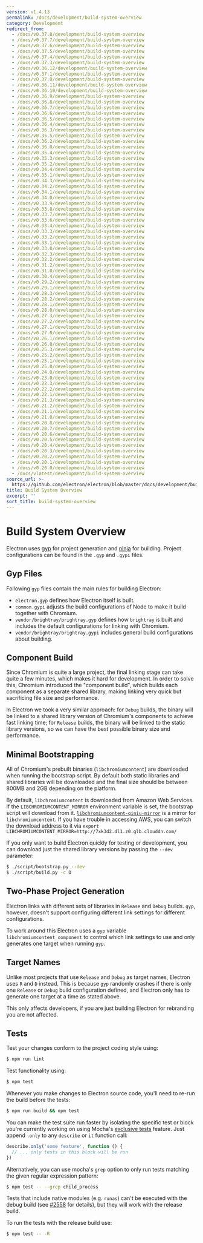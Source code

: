 ```yaml
---
version: v1.4.13
permalink: /docs/development/build-system-overview
category: Development
redirect_from:
  - /docs/v0.37.8/development/build-system-overview
  - /docs/v0.37.7/development/build-system-overview
  - /docs/v0.37.6/development/build-system-overview
  - /docs/v0.37.5/development/build-system-overview
  - /docs/v0.37.4/development/build-system-overview
  - /docs/v0.37.3/development/build-system-overview
  - /docs/v0.36.12/development/build-system-overview
  - /docs/v0.37.1/development/build-system-overview
  - /docs/v0.37.0/development/build-system-overview
  - /docs/v0.36.11/development/build-system-overview
  - /docs/v0.36.10/development/build-system-overview
  - /docs/v0.36.9/development/build-system-overview
  - /docs/v0.36.8/development/build-system-overview
  - /docs/v0.36.7/development/build-system-overview
  - /docs/v0.36.6/development/build-system-overview
  - /docs/v0.36.5/development/build-system-overview
  - /docs/v0.36.4/development/build-system-overview
  - /docs/v0.36.3/development/build-system-overview
  - /docs/v0.35.5/development/build-system-overview
  - /docs/v0.36.2/development/build-system-overview
  - /docs/v0.36.0/development/build-system-overview
  - /docs/v0.35.4/development/build-system-overview
  - /docs/v0.35.3/development/build-system-overview
  - /docs/v0.35.2/development/build-system-overview
  - /docs/v0.34.4/development/build-system-overview
  - /docs/v0.35.1/development/build-system-overview
  - /docs/v0.34.3/development/build-system-overview
  - /docs/v0.34.2/development/build-system-overview
  - /docs/v0.34.1/development/build-system-overview
  - /docs/v0.34.0/development/build-system-overview
  - /docs/v0.33.9/development/build-system-overview
  - /docs/v0.33.8/development/build-system-overview
  - /docs/v0.33.7/development/build-system-overview
  - /docs/v0.33.6/development/build-system-overview
  - /docs/v0.33.4/development/build-system-overview
  - /docs/v0.33.3/development/build-system-overview
  - /docs/v0.33.2/development/build-system-overview
  - /docs/v0.33.1/development/build-system-overview
  - /docs/v0.33.0/development/build-system-overview
  - /docs/v0.32.3/development/build-system-overview
  - /docs/v0.32.2/development/build-system-overview
  - /docs/v0.31.2/development/build-system-overview
  - /docs/v0.31.0/development/build-system-overview
  - /docs/v0.30.4/development/build-system-overview
  - /docs/v0.29.2/development/build-system-overview
  - /docs/v0.29.1/development/build-system-overview
  - /docs/v0.28.3/development/build-system-overview
  - /docs/v0.28.2/development/build-system-overview
  - /docs/v0.28.1/development/build-system-overview
  - /docs/v0.28.0/development/build-system-overview
  - /docs/v0.27.3/development/build-system-overview
  - /docs/v0.27.2/development/build-system-overview
  - /docs/v0.27.1/development/build-system-overview
  - /docs/v0.27.0/development/build-system-overview
  - /docs/v0.26.1/development/build-system-overview
  - /docs/v0.26.0/development/build-system-overview
  - /docs/v0.25.3/development/build-system-overview
  - /docs/v0.25.2/development/build-system-overview
  - /docs/v0.25.1/development/build-system-overview
  - /docs/v0.25.0/development/build-system-overview
  - /docs/v0.24.0/development/build-system-overview
  - /docs/v0.23.0/development/build-system-overview
  - /docs/v0.22.3/development/build-system-overview
  - /docs/v0.22.2/development/build-system-overview
  - /docs/v0.22.1/development/build-system-overview
  - /docs/v0.21.3/development/build-system-overview
  - /docs/v0.21.2/development/build-system-overview
  - /docs/v0.21.1/development/build-system-overview
  - /docs/v0.21.0/development/build-system-overview
  - /docs/v0.20.8/development/build-system-overview
  - /docs/v0.20.7/development/build-system-overview
  - /docs/v0.20.6/development/build-system-overview
  - /docs/v0.20.5/development/build-system-overview
  - /docs/v0.20.4/development/build-system-overview
  - /docs/v0.20.3/development/build-system-overview
  - /docs/v0.20.2/development/build-system-overview
  - /docs/v0.20.1/development/build-system-overview
  - /docs/v0.20.0/development/build-system-overview
  - /docs/vlatest/development/build-system-overview
source_url: >-
  https://github.com/electron/electron/blob/master/docs/development/build-system-overview.md
title: Build System Overview
excerpt: ''
sort_title: build-system-overview
---
```

# Build System Overview

Electron uses [gyp](https://gyp.gsrc.io/) for project generation and [ninja](https://ninja-build.org/) for building. Project configurations can be found in the `.gyp` and `.gypi` files.

## Gyp Files

Following `gyp` files contain the main rules for building Electron:

*   `electron.gyp` defines how Electron itself is built.
*   `common.gypi` adjusts the build configurations of Node to make it build together with Chromium.
*   `vendor/brightray/brightray.gyp` defines how `brightray` is built and includes the default configurations for linking with Chromium.
*   `vendor/brightray/brightray.gypi` includes general build configurations about building.

## Component Build

Since Chromium is quite a large project, the final linking stage can take quite a few minutes, which makes it hard for development. In order to solve this, Chromium introduced the "component build", which builds each component as a separate shared library, making linking very quick but sacrificing file size and performance.

In Electron we took a very similar approach: for `Debug` builds, the binary will be linked to a shared library version of Chromium's components to achieve fast linking time; for `Release` builds, the binary will be linked to the static library versions, so we can have the best possible binary size and performance.

## Minimal Bootstrapping

All of Chromium's prebuilt binaries (`libchromiumcontent`) are downloaded when running the bootstrap script. By default both static libraries and shared libraries will be downloaded and the final size should be between 800MB and 2GB depending on the platform.

By default, `libchromiumcontent` is downloaded from Amazon Web Services. If the `LIBCHROMIUMCONTENT_MIRROR` environment variable is set, the bootstrap script will download from it. [`libchromiumcontent-qiniu-mirror`](https://github.com/hokein/libchromiumcontent-qiniu-mirror) is a mirror for `libchromiumcontent`. If you have trouble in accessing AWS, you can switch the download address to it via `export LIBCHROMIUMCONTENT_MIRROR=http://7xk3d2.dl1.z0.glb.clouddn.com/`

If you only want to build Electron quickly for testing or development, you can download just the shared library versions by passing the `--dev` parameter:

```bash
$ ./script/bootstrap.py --dev
$ ./script/build.py -c D
```

## Two-Phase Project Generation

Electron links with different sets of libraries in `Release` and `Debug` builds. `gyp`, however, doesn't support configuring different link settings for different configurations.

To work around this Electron uses a `gyp` variable `libchromiumcontent_component` to control which link settings to use and only generates one target when running `gyp`.

## Target Names

Unlike most projects that use `Release` and `Debug` as target names, Electron uses `R` and `D` instead. This is because `gyp` randomly crashes if there is only one `Release` or `Debug` build configuration defined, and Electron only has to generate one target at a time as stated above.

This only affects developers, if you are just building Electron for rebranding you are not affected.

## Tests

Test your changes conform to the project coding style using:

```bash
$ npm run lint
```

Test functionality using:

```bash
$ npm test
```

Whenever you make changes to Electron source code, you'll need to re-run the build before the tests:

```bash
$ npm run build && npm test
```

You can make the test suite run faster by isolating the specific test or block you're currently working on using Mocha's [exclusive tests](https://mochajs.org/#exclusive-tests) feature. Just append `.only` to any `describe` or `it` function call:

```js
describe.only('some feature', function () {
  // ... only tests in this block will be run
})
```

Alternatively, you can use mocha's `grep` option to only run tests matching the given regular expression pattern:

```sh
$ npm test -- --grep child_process
```

Tests that include native modules (e.g. `runas`) can't be executed with the debug build (see [#2558](https://github.com/electron/electron/issues/2558) for details), but they will work with the release build.

To run the tests with the release build use:

```bash
$ npm test -- -R
```
